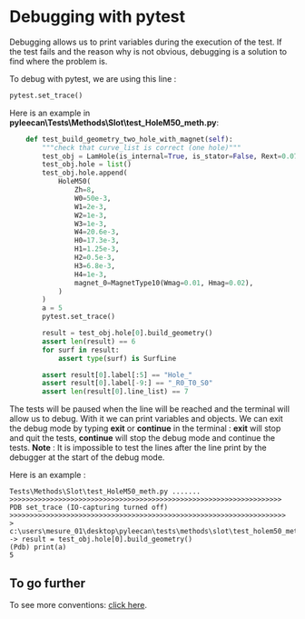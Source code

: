 # Debugging with pytest

Debugging allows us to print variables during the execution of the test. If the test fails and the reason why is not obvious, debugging is a solution to find where the problem is.

To debug with pytest, we are using this line : 
```py
pytest.set_trace()
```

Here is an example in __pyleecan\Tests\Methods\Slot\test_HoleM50_meth.py__:

```py
    def test_build_geometry_two_hole_with_magnet(self):
        """check that curve_list is correct (one hole)"""
        test_obj = LamHole(is_internal=True, is_stator=False, Rext=0.075)
        test_obj.hole = list()
        test_obj.hole.append(
            HoleM50(
                Zh=8,
                W0=50e-3,
                W1=2e-3,
                W2=1e-3,
                W3=1e-3,
                W4=20.6e-3,
                H0=17.3e-3,
                H1=1.25e-3,
                H2=0.5e-3,
                H3=6.8e-3,
                H4=1e-3,
                magnet_0=MagnetType10(Wmag=0.01, Hmag=0.02),
            )
        )
        a = 5
        pytest.set_trace()

        result = test_obj.hole[0].build_geometry()
        assert len(result) == 6
        for surf in result:
            assert type(surf) is SurfLine

        assert result[0].label[:5] == "Hole_"
        assert result[0].label[-9:] == "_R0_T0_S0"
        assert len(result[0].line_list) == 7
```

The tests will be paused when the line will be reached and the terminal will allow us to debug. With it we can print variables and objects. We can exit the debug mode
by typing __exit__ or __continue__ in the terminal : __exit__ will stop and quit the tests, __continue__ will stop the debug mode and continue the tests.
__Note__ : It is impossible to test the lines after the line print by the debugger at the start of the debug mode.

Here is an example :
```
Tests\Methods\Slot\test_HoleM50_meth.py .......
>>>>>>>>>>>>>>>>>>>>>>>>>>>>>>>>>>>>>>>>>>>>>>>>>>>>>>>>>>>>>>>>>>> PDB set_trace (IO-capturing turned off) >>>>>>>>>>>>>>>>>>>>>>>>>>>>>>>>>>>>>>>>>>>>>>>>>>>>>>>>>>>>>>>>>>>>
> c:\users\mesure_01\desktop\pyleecan\tests\methods\slot\test_holem50_meth.py(247)test_build_geometry_two_hole_with_magnet()
-> result = test_obj.hole[0].build_geometry()
(Pdb) print(a)
5
```

## To go further

To see more conventions: [click here](https://github.com/Eomys/pyleecan-doc/blob/master/Tests_Turorials/more.conventions.md).





